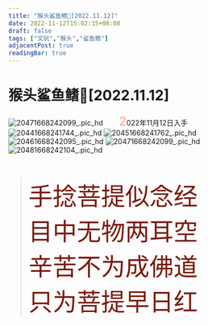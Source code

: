 ```yaml
---
title: "猴头鲨鱼鳍🦈[2022.11.12]"
date: 2022-11-12T15:02:15+08:00
draft: false
tags: ["文玩","猴头","鲨鱼鳍"]
adjacentPost: true
readingBar: true
---
```

# 猴头鲨鱼鳍🦈[2022.11.12]
![20471668242099_.pic_hd](https://cdn.jsdelivr.net/gh/imum-me/img@main/uPic/20471668242099_.pic_hd.jpg)
&emsp;&emsp;<font size=5 color=#ffa07a>2</font>022年11月12日入手<br>
![20441668241744_.pic_hd](https://cdn.jsdelivr.net/gh/imum-me/img@main/uPic/20441668241744_.pic_hd.jpg)
![20451668241762_.pic_hd](https://cdn.jsdelivr.net/gh/imum-me/img@main/uPic/20451668241762_.pic_hd.jpg)
![20461668242095_.pic_hd](https://cdn.jsdelivr.net/gh/imum-me/img@main/uPic/20461668242095_.pic_hd.jpg)
![20471668242099_.pic_hd](https://cdn.jsdelivr.net/gh/imum-me/img@main/uPic/20471668242099_.pic_hd.jpg)
![20481668242104_.pic_hd](https://cdn.jsdelivr.net/gh/imum-me/img@main/uPic/20481668242104_.pic_hd.jpg)

<br>

><font size=9 color=#7a1b0c>手捻菩提似念经<br>
目中无物两耳空<br>
辛苦不为成佛道<br>
只为菩提早日红</font>